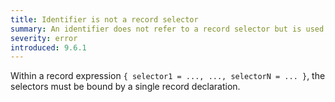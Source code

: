 ```yaml
---
title: Identifier is not a record selector
summary: An identifier does not refer to a record selector but is used as such.
severity: error
introduced: 9.6.1
---
```


Within a record expression `{ selector1 = ..., ..., selectorN = ... }`, the selectors must be bound by a single record declaration.
